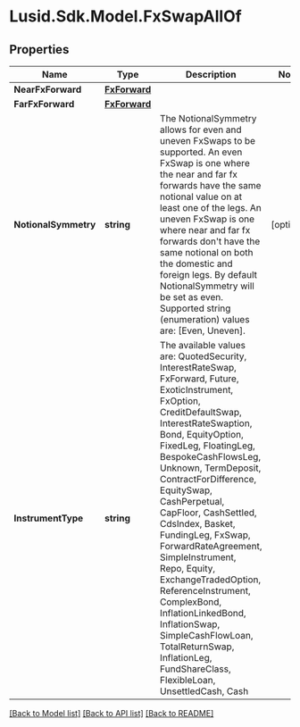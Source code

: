 # Lusid.Sdk.Model.FxSwapAllOf

## Properties

Name | Type | Description | Notes
------------ | ------------- | ------------- | -------------
**NearFxForward** | [**FxForward**](FxForward.md) |  | 
**FarFxForward** | [**FxForward**](FxForward.md) |  | 
**NotionalSymmetry** | **string** | The NotionalSymmetry allows for even and uneven FxSwaps to be supported.  An even FxSwap is one where the near and far fx forwards have the same notional value on at least one of the  legs. An uneven FxSwap is one where near and far fx forwards don&#39;t have the same notional on both the  domestic and foreign legs.  By default NotionalSymmetry will be set as even.    Supported string (enumeration) values are: [Even, Uneven]. | [optional] 
**InstrumentType** | **string** | The available values are: QuotedSecurity, InterestRateSwap, FxForward, Future, ExoticInstrument, FxOption, CreditDefaultSwap, InterestRateSwaption, Bond, EquityOption, FixedLeg, FloatingLeg, BespokeCashFlowsLeg, Unknown, TermDeposit, ContractForDifference, EquitySwap, CashPerpetual, CapFloor, CashSettled, CdsIndex, Basket, FundingLeg, FxSwap, ForwardRateAgreement, SimpleInstrument, Repo, Equity, ExchangeTradedOption, ReferenceInstrument, ComplexBond, InflationLinkedBond, InflationSwap, SimpleCashFlowLoan, TotalReturnSwap, InflationLeg, FundShareClass, FlexibleLoan, UnsettledCash, Cash | 

[[Back to Model list]](../README.md#documentation-for-models) [[Back to API list]](../README.md#documentation-for-api-endpoints) [[Back to README]](../README.md)

